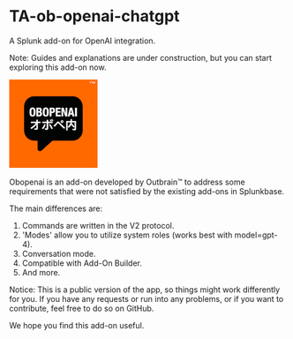# TA-ob-openai-chatgpt
A Splunk add-on for OpenAI integration.

Note: Guides and explanations are under construction, but you can start exploring this add-on now.

![logo2.png](static%2Flogo2.png)

Obopenai is an add-on developed by Outbrain™️ to address some requirements that were not satisfied by the existing add-ons in Splunkbase.

The main differences are:
1. Commands are written in the V2 protocol.
2. 'Modes' allow you to utilize system roles (works best with model=gpt-4).
3. Conversation mode.
4. Compatible with Add-On Builder.
5. And more.

Notice: This is a public version of the app, so things might work differently for you. If you have any requests or run into any problems, or if you want to contribute, feel free to do so on GitHub.

We hope you find this add-on useful.
